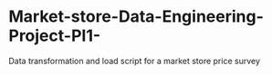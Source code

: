 # Market-store-Data-Engineering-Project-PI1-
Data transformation and load script for a market store price survey
